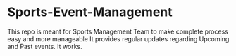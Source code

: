 # Sports-Event-Management
This repo is meant for Sports Management Team to make complete process easy and more manageable
It provides regular updates regarding Upcoming and Past events.
It works.
